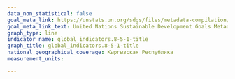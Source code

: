 ```yaml
---
data_non_statistical: false
goal_meta_link: https://unstats.un.org/sdgs/files/metadata-compilation/Metadata-Goal-8.pdf
goal_meta_link_text: United Nations Sustainable Development Goals Metadata (PDF 317 KB)
graph_type: line
indicator_name: global_indicators.8-5-1-title
graph_title: global_indicators.8-5-1-title
national_geographical_coverage: Кыргызская Республика
measurement_units: 

---
```

